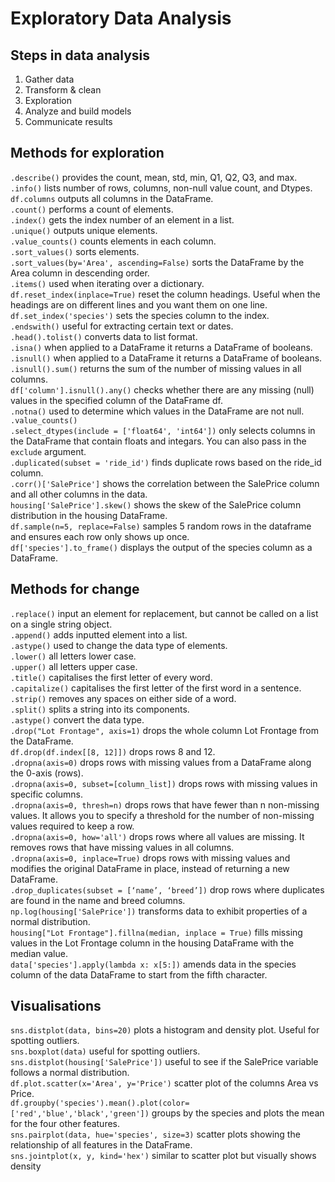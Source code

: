 # Exploratory Data Analysis  

## Steps in data analysis  
1.	Gather data  
2.	Transform & clean  
3.	Exploration  
4.	Analyze and build models  
5.	Communicate results  

## Methods for exploration  
`.describe()` provides the count, mean, std, min, Q1, Q2, Q3, and max.  
`.info()` lists number of rows, columns, non-null value count, and Dtypes.  
`df.columns` outputs all columns in the DataFrame.  
`.count()` performs a count of elements.  
`.index()` gets the index number of an element in a list.  
`.unique()` outputs unique elements.  
`.value_counts()` counts elements in each column.  
`.sort_values()` sorts elements.  
`.sort_values(by='Area', ascending=False)` sorts the DataFrame by the Area column in descending order.  
`.items()` used when iterating over a dictionary.  
`df.reset_index(inplace=True)` reset the column headings. Useful when the headings are on different lines and you want them on one line.  
`df.set_index('species')` sets the species column to the index.  
`.endswith()` useful for extracting certain text or dates.  
`.head().tolist()` converts data to list format.  
`.isna()` when applied to a DataFrame it returns a DataFrame of booleans.  
`.isnull()` when applied to a DataFrame it returns a DataFrame of booleans.  
`.isnull().sum()` returns the sum of the number of missing values in all columns.  
`df['column'].isnull().any()` checks whether there are any missing (null) values in the specified column of the DataFrame df.  
`.notna()` used to determine which values in the DataFrame are not null.  
`.value_counts()`  
`.select_dtypes(include = ['float64', 'int64'])` only selects columns in the DataFrame that contain floats and integars. You can also pass in the `exclude` argument.  
`.duplicated(subset = 'ride_id')` finds duplicate rows based on the ride_id column.  
`.corr()['SalePrice']` shows the correlation between the SalePrice column and all other columns in the data.  
`housing['SalePrice'].skew()` shows the skew of the SalePrice column distribution in the housing DataFrame.  
`df.sample(n=5, replace=False)` samples 5 random rows in the dataframe and ensures each row only shows up once.  
`df['species'].to_frame()` displays the output of the species column as a DataFrame.  

## Methods for change  
`.replace()` input an element for replacement, but cannot be called on a list on a single string object.  
`.append()` adds inputted element into a list.  
`.astype()` used to change the data type of elements.  
`.lower()` all letters lower case.  
`.upper()` all letters upper case.  
`.title()` capitalises the first letter of every word.  
`.capitalize()` capitalises the first letter of the first word in a sentence.  
`.strip()` removes any spaces on either side of a word.  
`.split()` splits a string into its components.  
`.astype()` convert the data type.  
`.drop("Lot Frontage", axis=1)` drops the whole column Lot Frontage from the DataFrame.  
`df.drop(df.index[[8, 12]])` drops rows 8 and 12.  
`.dropna(axis=0)` drops rows with missing values from a DataFrame along the 0-axis (rows).  
`.dropna(axis=0, subset=[column_list])` drops rows with missing values in specific columns.  
`.dropna(axis=0, thresh=n)` drops rows that have fewer than n non-missing values. It allows you to specify a threshold for the number of non-missing values required to keep a row.  
`.dropna(axis=0, how='all')` drops rows where all values are missing. It removes rows that have missing values in all columns.  
`.dropna(axis=0, inplace=True)` drops rows with missing values and modifies the original DataFrame in place, instead of returning a new DataFrame.  
`.drop_duplicates(subset = [‘name’, ‘breed’])` drop rows where duplicates are found in the name and breed columns.  
`np.log(housing['SalePrice'])` transforms data to exhibit properties of a normal distribution.  
`housing["Lot Frontage"].fillna(median, inplace = True)` fills missing values in the Lot Frontage column in the housing DataFrame with the median value.  
`data['species'].apply(lambda x: x[5:])` amends data in the species column of the data DataFrame to start from the fifth character.  

## Visualisations  
`sns.distplot(data, bins=20)` plots a histogram and density plot. Useful for spotting outliers.  
`sns.boxplot(data)` useful for spotting outliers.  
`sns.distplot(housing['SalePrice'])` useful to see if the SalePrice variable follows a normal distribution.  
`df.plot.scatter(x='Area', y='Price')` scatter plot of the columns Area vs Price.  
`df.groupby('species').mean().plot(color=['red','blue','black','green'])` groups by the species and plots the mean for the four other features.  
`sns.pairplot(data, hue='species', size=3)` scatter plots showing the relationship of all features in the DataFrame.  
`sns.jointplot(x, y, kind='hex')` similar to scatter plot but visually shows density


